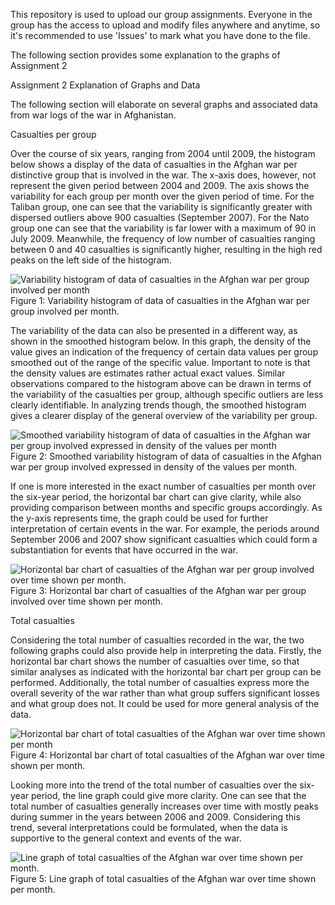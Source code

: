 This repository is used to upload our group assignments.
Everyone in the group has the access to upload and modify files anywhere and anytime, so it's recommended to use 'Issues' to mark what you have done to the file.

The following section provides some explanation to the graphs of Assignment 2

Assignment 2 Explanation of Graphs and Data 

The following section will elaborate on several graphs and associated data from war logs of the war in Afghanistan. 

Casualties per group 

Over the course of six years, ranging from 2004 until 2009, the histogram below shows a display of the data of casualties in the Afghan war per distinctive group that is involved in the war. The x-axis does, however, not represent the given period between 2004 and 2009. The axis shows the variability for each group per month over the given period of time. For the Taliban group, one can see that the variability is significantly greater with dispersed outliers above 900 casualties (September 2007). For the Nato group one can see that the variability is far lower with a maximum of 90 in July 2009. Meanwhile, the frequency of low number of casualties ranging between 0 and 40 casualties is significantly higher, resulting in the high red peaks on the left side of the histogram. 


![Variability histogram of data of casualties in the Afghan war per group involved per month](images/Figure1.png)
Figure 1: Variability histogram of data of casualties in the Afghan war per group involved per month. 

The variability of the data can also be presented in a different way, as shown in the smoothed histogram below. In this graph, the density of the value gives an indication of the frequency of certain data values per group smoothed out of the range of the specific value. Important to note is that the density values are estimates rather actual exact values. Similar observations compared to the histogram above can be drawn in terms of the variability of the casualties per group, although specific outliers are less clearly identifiable. In analyzing trends though, the smoothed histogram gives a clearer display of the general overview of the variability per group. 

 
![Smoothed variability histogram of data of casualties in the Afghan war per group involved expressed in density of the values per month](images/Figure2.png)
Figure 2: Smoothed variability histogram of data of casualties in the Afghan war per group involved expressed in density of the values per month. 

 

If one is more interested in the exact number of casualties per month over the six-year period, the horizontal bar chart can give clarity, while also providing comparison between months and specific groups accordingly. As the y-axis represents time, the graph could be used for further interpretation of certain events in the war. For example, the periods around September 2006 and 2007 show significant casualties which could form a substantiation for events that have occurred in the war.  

 
![Horizontal bar chart of casualties of the Afghan war per group involved over time shown per month.](images/Figure3.png)
Figure 3: Horizontal bar chart of casualties of the Afghan war per group involved over time shown per month. 

Total casualties 

Considering the total number of casualties recorded in the war, the two following graphs could also provide help in interpreting the data. Firstly, the horizontal bar chart shows the number of casualties over time, so that similar analyses as indicated with the horizontal bar chart per group can be performed. Additionally, the total number of casualties express more the overall severity of the war rather than what group suffers significant losses and what group does not. It could be used for more general analysis of the data. 

  
![Horizontal bar chart of total casualties of the Afghan war over time shown per month](images/Figure4.png)
Figure 4: Horizontal bar chart of total casualties of the Afghan war over time shown per month. 

Looking more into the trend of the total number of casualties over the six-year period, the line graph could give more clarity. One can see that the total number of casualties generally increases over time with mostly peaks during summer in the years between 2006 and 2009. Considering this trend, several interpretations could be formulated, when the data is supportive to the general context and events of the war. 

 
![Line graph of total casualties of the Afghan war over time shown per month.](images/Figure5.png)
Figure 5: Line graph of total casualties of the Afghan war over time shown per month. 

 

 